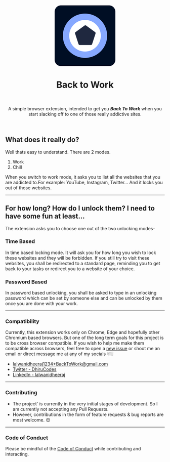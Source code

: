 <br />

<p align="center">
    <img src="src/icons/icon.svg"/>
</p>

<h1 align="center">Back to Work</h2>
<br />

<p align="center">
    A simple browser extension, intended to get you <strong><i>Back To Work</i></strong> when you start slacking off to one of those really addictive sites.
</p>

<br />

<h2>What does it really do?</h2>

<p>
    Well thats easy to understand. There are 2 modes.
    <ol>
        <li>Work</li>
        <li>Chill</li>
    </ol>
    When you switch to work mode, it asks you to list all the websites that you are addicted to.For example: YouTube, Instagram, Twitter... And it locks you out of those websites.
</p>

<hr />

<h2>For how long? How do I unlock them? I need to have some fun at least...</h2>

<p>
    The extension asks you to choose one out of the two unlocking modes-
</p>

<h3>Time Based</h3>

<p>
    In time based locking mode. It will ask you for how long you wish to lock these websites and they will be forbidden. If you still try to visit these websites, you shall be redirected to a standard page, reminding you to get back to your tasks or redirect you to a website of your choice.
</p>

<h3>Password Based</h3>
<p>
    In password based unlocking, you shall be asked to type in an unlocking password which can be set by someone else and can be unlocked by them once you are done with your work.
</p>

<hr />

<h3>Compatibility</h3>
<p>
    Currently, this extension works only on Chrome, Edge and hopefully other Chromium based browsers. But one of the long term goals for this project is to be cross browser compatible. If you wish to help me make them compatible across browsers, feel free to open a <a href="https://github.com/dheerajdlalwani/back-to-work/issues/new">new issue</a> or shoot me an email or direct message me at any of my socials 👇🏼
    <ul>
        <li><a href="mailto:lalwanidheeraj1234+BackToWork@gmail.com">lalwanidheeraj1234+BackToWork@gmail.com</a></li>
        <li><a href="https://twitter.com/DhiruCodes">Twitter - DhiruCodes</a></li>
        <li><a href="https://www.linkedin.com/in/lalwanidheeraj">LinkedIn - lalwanidheeraj</a></li>
    </ul>
</p>

<hr />

<h3>Contributing</h3>

<ul>
    <li>The project' is currently in the very initial stages of development. So I am currently not accepting any Pull Requests.</li>
    <li>However, contributions in the form of feature requests & bug reports are most welcome. 😊</li>
</ul>

<hr />

<h3>Code of Conduct</h3>

Please be mindful of the [Code of Conduct](CODE_OF_CONDUCT.md) while contributing and interacting.
